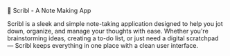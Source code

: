 📝 Scribl - A Note Making App


Scribl is a sleek and simple note-taking application designed to help you jot down, organize, and manage your thoughts with ease. Whether you're brainstorming ideas, creating a to-do list, or just need a digital scratchpad — Scribl keeps everything in one place with a clean user interface.

